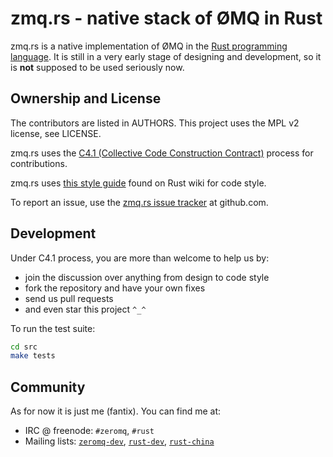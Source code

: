 # zmq.rs - native stack of ØMQ in Rust

zmq.rs is a native implementation of ØMQ in the [Rust programming language][1]. It is still in a
very early stage of designing and development, so it is **not** supposed to be used seriously now.

## Ownership and License

The contributors are listed in AUTHORS. This project uses the MPL v2 license, see LICENSE.

zmq.rs uses the [C4.1 (Collective Code Construction Contract)][2] process for contributions.

zmq.rs uses [this style guide][3] found on Rust wiki for code style.

To report an issue, use the [zmq.rs issue tracker][4] at github.com.

## Development

Under C4.1 process, you are more than welcome to help us by:

* join the discussion over anything from design to code style
* fork the repository and have your own fixes
* send us pull requests
* and even star this project `^_^`

To run the test suite:

```bash
cd src
make tests
```

## Community

As for now it is just me (fantix). You can find me at:

* IRC @ freenode: `#zeromq`, `#rust`
* Mailing lists: [`zeromq-dev`][5], [`rust-dev`][6], [`rust-china`][7]


 [1]: http://www.rust-lang.org
 [2]: http://rfc.zeromq.org/spec:22
 [3]: https://github.com/mozilla/rust/wiki/Note-style-guide
 [4]: https://github.com/decentfox/zmq.rs/issues
 [5]: http://lists.zeromq.org/mailman/listinfo/zeromq-dev
 [6]: https://mail.mozilla.org/listinfo/rust-dev
 [7]: https://groups.google.com/forum/#!forum/rust-china

